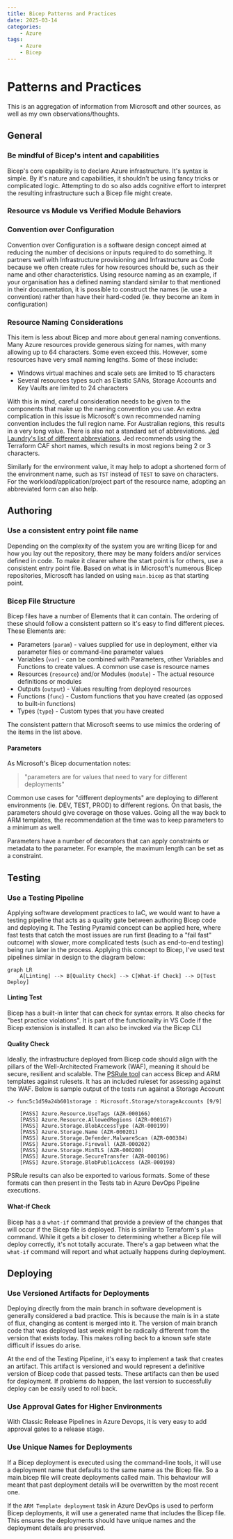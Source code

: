 ```yaml
---
title: Bicep Patterns and Practices
date: 2025-03-14
categories:
    - Azure
tags:
    - Azure
    - Bicep
---
```


# Patterns and Practices

This is an aggregation of information from Microsoft and other sources, as well as my own observations/thoughts.

## General

### Be mindful of Bicep's intent and capabilities

Bicep's core capability is to declare Azure infrastructure.  It's syntax is simple.  By it's nature and capabilities, it shouldn't be using fancy tricks or complicated logic.  Attempting to do so also adds cognitive effort to interpret the resulting infrastructure such a Bicep file might create.

### Resource vs Module vs Verified Module Behaviors

### Convention over Configuration

Convention over Configuration is a software design concept aimed at reducing the number of decisions or inputs required to do something.  It partners well with Infrastructure provisioning and Infrastructure as Code because we often create rules for how resources should be, such as their name and other characteristics.  Using resource naming as an example, if your organisation has a defined naming standard similar to that mentioned in their documentation, it is possible to construct the names (ie. use a convention) rather than have their hard-coded (ie. they become an item in configuration)

### Resource Naming Considerations

This item is less about Bicep and more about general naming conventions.  Many Azure resources provide generous sizing for names, with many allowing up to 64 characters.  Some even exceed this.  However, some resources have very small naming lengths.  Some of these include:

* Windows virtual machines and scale sets are limited to 15 characters
* Several resources types such as Elastic SANs, Storage Accounts and Key Vaults are limited to 24 characters

With this in mind, careful consideration needs to be given to the components that make up the naming convention you use.  An extra complication in this issue is Microsoft's own recommended naming convention includes the full region name.  For Australian regions, this results in a very long value.  There is also not a standard set of abbreviations.  [Jed Laundry's list of different abbreviations](https://www.jlaundry.nz/2022/azure_region_abbreviations/).  Jed recommends using the Terraform CAF short names, which results in most regions being 2 or 3 characters.

Similarly for the environment value, it may help to adopt a shortened form of the environment name, such as `TST` instead of `TEST` to save on characters.  For the workload/application/project part of the resource name, adopting an abbreviated form can also help.

## Authoring

### Use a consistent entry point file name

Depending on the complexity of the system you are writing Bicep for and how you lay out the repository, there may be many folders and/or services defined in code.  To make it clearer where the start point is for others, use a consistent entry point file.  Based on what is in Microsoft's numerous Bicep repositories, Microsoft has landed on using `main.bicep` as that starting point.

### Bicep File Structure

Bicep files have a number of Elements that it can contain.  The ordering of these should follow a consistent pattern so it's easy to find different pieces.  These Elements are:

* Parameters (`param`) - values supplied for use in deployment, either via parameter files or command-line parameter values
* Variables (`var`) - can be combined with Parameters, other Variables and Functions to create values.  A common use case is resource names
* Resources (`resource`) and/or Modules (`module`) - The actual resource definitions or modules
* Outputs (`output`) - Values resulting from deployed resources
* Functions (`func`) - Custom functions that you have created (as opposed to built-in functions)
* Types (`type`) - Custom types that you have created

The consistent pattern that Microsoft seems to use mimics the ordering of the items in the list above.

#### Parameters

As Microsoft's Bicep documentation notes:
> "parameters are for values that need to vary for different deployments"

Common use cases for "different deployments" are deploying to different environments (ie. DEV, TEST, PROD) to different regions.  On that basis, the parameters should give coverage on those values.  Going all the way back to ARM templates, the recommendation at the time was to keep parameters to a minimum as well.

Parameters have a number of decorators that can apply constraints or metadata to the parameter.  For example, the maximum length can be set as a constraint.


## Testing

### Use a Testing Pipeline

Applying software development practices to IaC, we would want to have a testing pipeline that acts as a quality gate between authoring Bicep code and deploying it.  The Testing Pyramid concept can be applied here, where fast tests that catch the most issues are run first (leading to a "fail fast" outcome) with slower, more complicated tests (such as end-to-end testing) being run later in the process.  Applying this concept to Bicep, I've used test pipelines similar in design to the diagram below:

``` mermaid
graph LR
    A[Linting] --> B[Quality Check] --> C[What-if Check] --> D[Test Deploy]
```

#### Linting Test

Bicep has a built-in linter that can check for syntax errors.  It also checks for "best practice violations".  It is part of the functionality in VS Code if the Bicep extension is installed.  It can also be invoked via the Bicep CLI

#### Quality Check

Ideally, the infrastructure deployed from Bicep code should align with the pillars of the Well-Architected Framework (WAF), meaning it should be secure, resilient and scalable.  The [PSRule tool](https://microsoft.github.io/PSRule/v2/) can access Bicep and ARM templates against rulesets.  It has an included ruleset for assessing against the WAF.  Below is sample output of the tests run against a Storage Account

``` shell
-> func5c1d59a24b601storage : Microsoft.Storage/storageAccounts [9/9]

    [PASS] Azure.Resource.UseTags (AZR-000166)
    [PASS] Azure.Resource.AllowedRegions (AZR-000167)
    [PASS] Azure.Storage.BlobAccessType (AZR-000199)
    [PASS] Azure.Storage.Name (AZR-000201)
    [PASS] Azure.Storage.Defender.MalwareScan (AZR-000384)
    [PASS] Azure.Storage.Firewall (AZR-000202)
    [PASS] Azure.Storage.MinTLS (AZR-000200)
    [PASS] Azure.Storage.SecureTransfer (AZR-000196)
    [PASS] Azure.Storage.BlobPublicAccess (AZR-000198)
```

PSRule results can also be exported to various formats.  Some of these formats can then present in the Tests tab in Azure DevOps Pipeline executions.

#### What-if Check

Bicep has a a `what-if` command that provide a preview of the changes that will occur if the Bicep file is deployed.  This is similar to Terraform's `plan` command.  While it gets a bit closer to determining whether a Bicep file will deploy correctly, it's not totally accurate.  There's a gap between what the `what-if` command will report and what actually happens during deployment.

## Deploying

### Use Versioned Artifacts for Deployments

Deploying directly from the main branch in software development is generally considered a bad practice.  This is because the main is in a state of flux, changing as content is merged into it.  The version of main branch code that was deployed last week might be radically different from the version that exists today.  This makes rolling back to a known safe state difficult if issues do arise.

At the end of the Testing Pipeline, it's easy to implement a task that creates an artifact.  This artifact is versioned and would represent a definitive version of Bicep code that passed tests.  These artifacts can then be used for deployment.  If problems do happen, the last version to successfully deploy can be easily used to roll back.

### Use Approval Gates for Higher Environments

With Classic Release Pipelines in Azure Devops, it is very easy to add approval gates to a release stage.

### Use Unique Names for Deployments

If a Bicep deployment is executed using the command-line tools, it will use a deployment name that defaults to the same name as the Bicep file.  So a main.bicep file will create deployments called main.  This behaviour will meant that past deployment details will be overwritten by the most recent one.

If the `ARM Template deployment` task in Azure DevOps is used to perform Bicep deployments, it will use a generated name that includes the Bicep file.  This ensures the deployments should have unique names and the deployment details are preserved.